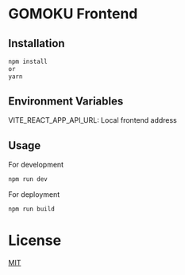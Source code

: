 # GOMOKU Frontend


## Installation


```bash
npm install
or
yarn
```


## Environment Variables

VITE_REACT_APP_API_URL: Local frontend address

## Usage

For development
```javascript
npm run dev
```
For deployment
```
npm run build
```

# License

[MIT](https://choosealicense.com/licenses/mit/)